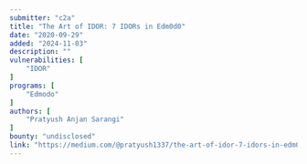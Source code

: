 ```yaml
---
submitter: "c2a"
title: "The Art of IDOR: 7 IDORs in Edm0d0"
date: "2020-09-29"
added: "2024-11-03"
description: ""
vulnerabilities: [
    "IDOR"
]
programs: [
    "Edmodo"
]
authors: [
    "Pratyush Anjan Sarangi"
]
bounty: "undisclosed"
link: "https://medium.com/@pratyush1337/the-art-of-idor-7-idors-in-edm0d0-b86d683c8de9"
---
```




